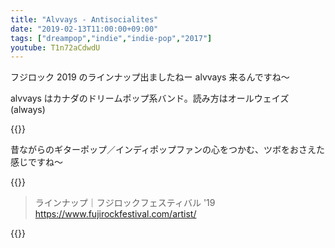 ```yaml
---
title: "Alvvays - Antisocialites"
date: "2019-02-13T11:00:00+09:00"
tags: ["dreampop","indie","indie-pop","2017"]
youtube: T1n72aCdwdU
---
```


フジロック 2019 のラインナップ出ましたねー alvvays 来るんですね〜

alvvays はカナダのドリームポップ系バンド。読み方はオールウェイズ (always)

{{<youtube src="ZXu6q-6JKjA" title="Alvvays - Dreams Tonite">}}

昔ながらのギターポップ／インディポップファンの心をつかむ、ツボをおさえた感じですね〜

{{<youtube src="T1n72aCdwdU" title="Alvvays - In Undertow">}}

> ラインナップ｜フジロックフェスティバル '19
> https://www.fujirockfestival.com/artist/

{{<amazon asin="B071WQD5YS" title="Alvvays - Antisocialites">}}
